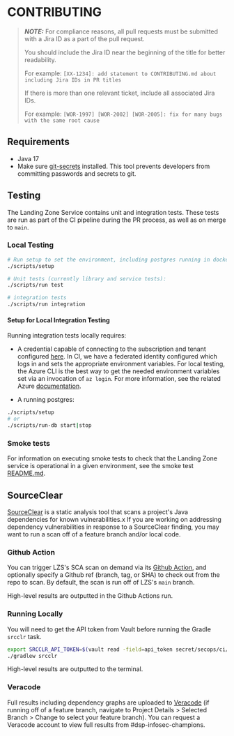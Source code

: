 # CONTRIBUTING

> **_NOTE:_**
> For compliance reasons, all pull requests must be submitted with a Jira ID as a part of the pull
> request.
>
> You should include the Jira ID near the beginning of the title for better readability.
>
> For example:
> `[XX-1234]: add statement to CONTRIBUTING.md about including Jira IDs in PR titles`
>
> If there is more than one relevant ticket, include all associated Jira IDs.
>
> For example:
> `[WOR-1997] [WOR-2002] [WOR-2005]: fix for many bugs with the same root cause`
>

## Requirements

- Java 17
- Make sure [git-secrets](https://github.com/awslabs/git-secrets) installed. This tool prevents developers from committing passwords and secrets to git.

## Testing

The Landing Zone Service contains unit and integration tests. These tests are run as part of the CI pipeline during the PR process,
as well as on merge to `main`.

### Local Testing

```sh
# Run setup to set the environment, including postgres running in docker:
./scripts/setup

# Unit tests (currently library and service tests):
./scripts/run test

# integration tests
./scripts/run integration
```

#### Setup for Local Integration Testing
Running integration tests locally requires:
* A credential capable of connecting to the subscription and tenant configured [here](https://github.com/DataBiosphere/terra-landing-zone-service/blob/main/service/src/test/java/bio/terra/landingzone/library/landingzones/AzureIntegrationUtils.java#L27).
  In CI, we have a federated identity configured which logs in and sets the appropriate environment variables. For local testing,
  the Azure CLI is the best way to get the needed environment variables set via an invocation of `az login`. For more information,
  see the related Azure [documentation](https://learn.microsoft.com/en-us/java/api/overview/azure/identity-readme?view=azure-java-stable#defaultazurecredential).

* A running postgres:
```sh
./scripts/setup
# or
./scripts/run-db start|stop
```

### Smoke tests

For information on executing smoke tests to check that the Landing Zone service is operational in a given environment, see the smoke test [README.md](./smoke_tests/README.md).


## SourceClear

[SourceClear](https://srcclr.github.io) is a static analysis tool that scans a project's Java
dependencies for known vulnerabilities.x If you are working on addressing dependency vulnerabilities
in response to a SourceClear finding, you may want to run a scan off of a feature branch and/or local code.

### Github Action

You can trigger LZS's SCA scan on demand via its
[Github Action](https://github.com/broadinstitute/dsp-appsec-sourceclear-github-actions/actions/workflows/z-manual-terra-landing-zone-service.yml),
and optionally specify a Github ref (branch, tag, or SHA) to check out from the repo to scan.  By default,
the scan is run off of LZS's `main` branch.

High-level results are outputted in the Github Actions run.

### Running Locally

You will need to get the API token from Vault before running the Gradle `srcclr` task.

```sh
export SRCCLR_API_TOKEN=$(vault read -field=api_token secret/secops/ci/srcclr/gradle-agent)
./gradlew srcclr
```

High-level results are outputted to the terminal.

### Veracode

Full results including dependency graphs are uploaded to
[Veracode](https://sca.analysiscenter.veracode.com/workspaces/jppForw/projects/554814/issues)
(if running off of a feature branch, navigate to Project Details > Selected Branch > Change to select your feature branch).
You can request a Veracode account to view full results from #dsp-infosec-champions.

